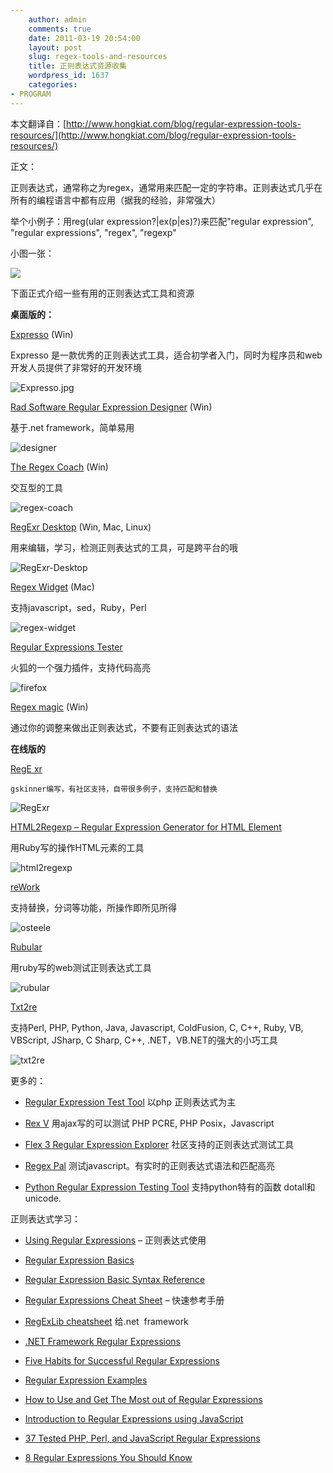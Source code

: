 ```yaml
---
    author: admin
    comments: true
    date: 2011-03-19 20:54:00
    layout: post
    slug: regex-tools-and-resources
    title: 正则表达式资源收集
    wordpress_id: 1637
    categories:
- PROGRAM
---
```


本文翻译自：[http://www.hongkiat.com/blog/regular-expression-tools-resources/](http://www.hongkiat.com/blog/regular-expression-tools-resources/)  

正文：

正则表达式，通常称之为regex，通常用来匹配一定的字符串。正则表达式几乎在所有的编程语言中都有应用（据我的经验，非常强大）  

举个小例子：用reg(ular expression?|ex(p|es)?)来匹配"regular expression", "regular expressions", "regex",  "regexp"  

小图一张：  

![](http://media02.hongkiat.com/regex-tools-resources/preview.jpg)

下面正式介绍一些有用的正则表达式工具和资源

**桌面版的：**

[Expresso](http://www.ultrapico.com/Expresso.htm) (Win)  

Expresso 是一款优秀的正则表达式工具，适合初学者入门，同时为程序员和web开发人员提供了非常好的开发环境  

![Expresso.jpg](http://media02.hongkiat.com/regex-tools-resources/Expresso.jpg)

[Rad Software Regular Expression Designer](http://www.radsoftware.com.au/regexdesigner/) (Win)  

基于.net framework，简单易用  

![designer](http://media02.hongkiat.com/regex-tools-resources/regexdesigner.jpg)

[The Regex Coach](http://www.weitz.de/regex-coach/) (Win)  

交互型的工具  

![regex-coach](http://media02.hongkiat.com/regex-tools-resources/regex-coach.jpg)

[RegExr Desktop](http://gskinner.com/RegExr/desktop/) (Win, Mac, Linux)  

用来编辑，学习，检测正则表达式的工具，可是跨平台的哦  

![RegExr-Desktop](http://media02.hongkiat.com/regex-tools-resources/RegExr-Desktop.jpg)

[Regex Widget](http://www.apple.com/downloads/dashboard/developer/regexwidget.html) (Mac)  

支持javascript，sed，Ruby，Perl  

![regex-widget](http://media02.hongkiat.com/regex-tools-resources/regex-widget.jpg)

[Regular Expressions Tester](https://addons.mozilla.org/en-US/firefox/addon/2077)  

火狐的一个强力插件，支持代码高亮  

![firefox](http://media02.hongkiat.com/regex-tools-resources/2077.jpg)

[Regex magic](http://www.regular-expressions.info/regexmagic.html) (Win)  

通过你的调整来做出正则表达式，不要有正则表达式的语法

**在线版的**  

[RegE	xr](http://gskinner.com/RegExr/)  

    gskinner编写，有社区支持，自带很多例子，支持匹配和替换  

![RegExr](http://media02.hongkiat.com/regex-tools-resources/RegExr.jpg)

[HTML2Regexp – Regular Expression Generator for HTML Element](http://llamerada.sakura.ne.jp/html2regexp/index.html)  

用Ruby写的操作HTML元素的工具  

![html2regexp](http://media02.hongkiat.com/regex-tools-resources/html2regexp.jpg)

[reWork](http://osteele.com/tools/rework/)  

支持替换，分词等功能，所操作即所见所得  

![osteele](http://media02.hongkiat.com/regex-tools-resources/osteele.jpg)

[Rubular](http://www.rubular.com/)  

用ruby写的web测试正则表达式工具  

![rubular](http://media02.hongkiat.com/regex-tools-resources/rubular.jpg)

[Txt2re](http://txt2re.com/)  

支持Perl, PHP, Python, Java, Javascript, ColdFusion, C, C++, Ruby, VB, VBScript, JSharp, C Sharp, C++, .NET，VB.NET的强大的小巧工具  

![txt2re](http://media02.hongkiat.com/regex-tools-resources/txt2re.jpg)

更多的：

* [Regular Expression Test Tool](http://www.spaweditor.com/scripts/regex) 以php 正则表达式为主

* [Rex V](http://rexv.org/) 用ajax写的可以测试 PHP PCRE, PHP Posix，Javascript

* [Flex 3 Regular Expression Explorer](http://ryanswanson.com/regexp/#start) 社区支持的正则表达式测试工具

* [Regex Pal](http://regexpal.com/) 测试javascript。有实时的正则表达式语法和匹配高亮

* [Python Regular Expression Testing Tool](http://www.pythonregex.com/) 支持python特有的函数 dotall和unicode.

正则表达式学习：

* [Using Regular Expressions](http://etext.lib.virginia.edu/services/helpsheets/unix/regex.html) – 正则表达式使用

* [Regular Expression Basics](http://evolt.org/node/22700/)

* [Regular Expression Basic Syntax Reference](http://www.regular-expressions.info/reference.html)

* [Regular Expressions Cheat Sheet](http://www.addedbytes.com/cheat-sheets/regular-expressions-cheat-sheet/) – 快速参考手册

* [RegExLib cheatsheet](http://regexlib.com/CheatSheet.aspx) 给.net  framework

* [.NET Framework Regular Expressions](http://msdn.microsoft.com/en-us/library/hs600312.aspx)

* [Five Habits for Successful Regular Expressions](http://onlamp.com/pub/a/onlamp/2003/08/21/regexp.html)

* [Regular Expression Examples](http://www.regular-expressions.info/examples.html)

* [How to Use and Get The Most out of Regular Expressions](http://www.regular-expressions.info/tutorial.html)

* [Introduction to Regular Expressions using JavaScript](http://www.jslab.dk/articles/introduction.to.regular.expressions.using.javascript)

* [37 Tested PHP, Perl, and JavaScript Regular Expressions](http://www.virtuosimedia.com/tutorials/37-tested-php-perl-and-javascript-regular-expressions)

* [8 Regular Expressions You Should Know](http://net.tutsplus.com/tutorials/other/8-regular-expressions-you-should-know/)

